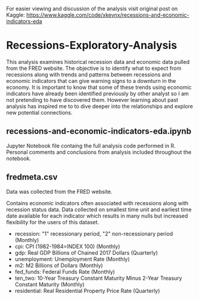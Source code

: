 For easier viewing and discussion of the analysis visit original post on Kaggle: https://www.kaggle.com/code/xkevnx/recessions-and-economic-indicators-eda

# Recessions-Exploratory-Analysis
This analysis examines historical recession data and economic data pulled from the FRED website. The objective is to identify what to expect from recessions along with trends and patterns between recessions and economic indicators that can give warning signs to a downturn in the economy. It is important to know that some of these trends using economic indicators have already been identified previously by other analyst so I am not pretending to have discovered them. However learning about past analysis has inspired me to to dive deeper into the relationships and explore new potential connections.

## recessions-and-economic-indicators-eda.ipynb
Jupyter Notebook file containg the full analysis code performed in R. Personal comments and conclusions from analysis included throughout the notebook.

## fredmeta.csv
Data was collected from the FRED website.

Contains economic indicators often associated with recessions along with recession status data. Data collected on smallest time unit and earliest time date available for each indicator which results in many nulls but increased flexibility for the users of this dataset.

- recession: "1" recessionary period, "2" non-recessionary period (Monthly)
- cpi: CPI (1982-1984=INDEX 100) (Monthly)
- gdp: Real GDP Billions of Chained 2017 Dollars (Quarterly)
- unemployment: Unemployment Rate (Monthly)
- m2: M2 Billions of Dollars (Monthly)
- fed_funds: Federal Funds Rate (Monthly)
- ten_two: 10-Year Treasury Constant Maturity Minus 2-Year Treasury Constant Maturity (Monthly)
- residential: Real Residential Property Price Rate (Quarterly)
